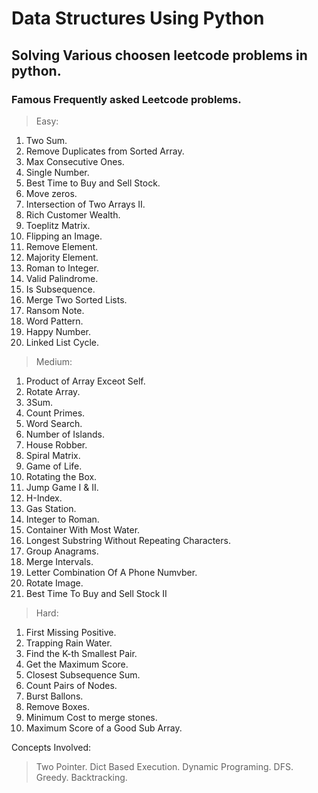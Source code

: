 # Data Structures Using Python

## Solving Various choosen leetcode problems in python.

### Famous Frequently asked Leetcode problems.

> Easy:

1. Two Sum.
2. Remove Duplicates from Sorted Array.
3. Max Consecutive Ones.
4. Single Number.
5. Best Time to Buy and Sell Stock.
6. Move zeros.
7. Intersection of Two Arrays II.
8. Rich Customer Wealth.
9. Toeplitz Matrix.
10. Flipping an Image.
11. Remove Element.
12. Majority Element.
13. Roman to Integer.
14. Valid Palindrome.
15. Is Subsequence.
16. Merge Two Sorted Lists.
17. Ransom Note.
18. Word Pattern.
19. Happy Number.
20. Linked List Cycle.


> Medium:

1. Product of Array Exceot Self.
2. Rotate Array.
3. 3Sum.
4. Count Primes.
5. Word Search.
6. Number of Islands.
7. House Robber.
8. Spiral Matrix.
9. Game of Life.
10. Rotating the Box.
11. Jump Game I & II.
12. H-Index.
13. Gas Station.
14. Integer to Roman.
15. Container With Most Water.
16. Longest Substring Without Repeating Characters. 
17. Group Anagrams.
18. Merge Intervals.
19. Letter Combination Of A Phone Numvber.
20. Rotate Image.
21. Best Time To Buy and Sell Stock II

> Hard:

1. First Missing Positive.
2. Trapping Rain Water.
3. Find the K-th Smallest Pair.
4. Get the Maximum Score.
5. Closest Subsequence Sum.
6. Count Pairs of Nodes.
7. Burst Ballons.
8. Remove Boxes.
9. Minimum Cost to merge stones.
10. Maximum Score of a Good Sub Array.

Concepts Involved:
> Two Pointer.
> Dict Based Execution.
> Dynamic Programing.
> DFS.
> Greedy.
> Backtracking.
